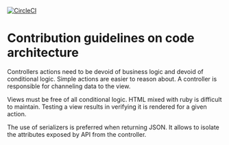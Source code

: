 [![CircleCI](https://circleci.com/gh/roverslim/soiree-gageure.svg?style=svg&circle-token=9f7a0f8200d837a4ec4bfb9ada4447f0a3ff4566)](https://circleci.com/gh/roverslim/soiree-gageure)

# Contribution guidelines on code architecture

Controllers actions need to be devoid of business logic and devoid of conditional logic. Simple actions are easier to reason about. A controller is responsible for channeling data to the view.

Views must be free of all conditional logic. HTML mixed with ruby is difficult to maintain. Testing a view results in verifying it is rendered for a given action.

The use of serializers is preferred when returning JSON. It allows to isolate the attributes exposed by API from the controller.
